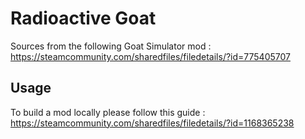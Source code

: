 # Radioactive Goat

Sources from the following Goat Simulator mod : https://steamcommunity.com/sharedfiles/filedetails/?id=775405707

## Usage

To build a mod locally please follow this guide : https://steamcommunity.com/sharedfiles/filedetails/?id=1168365238